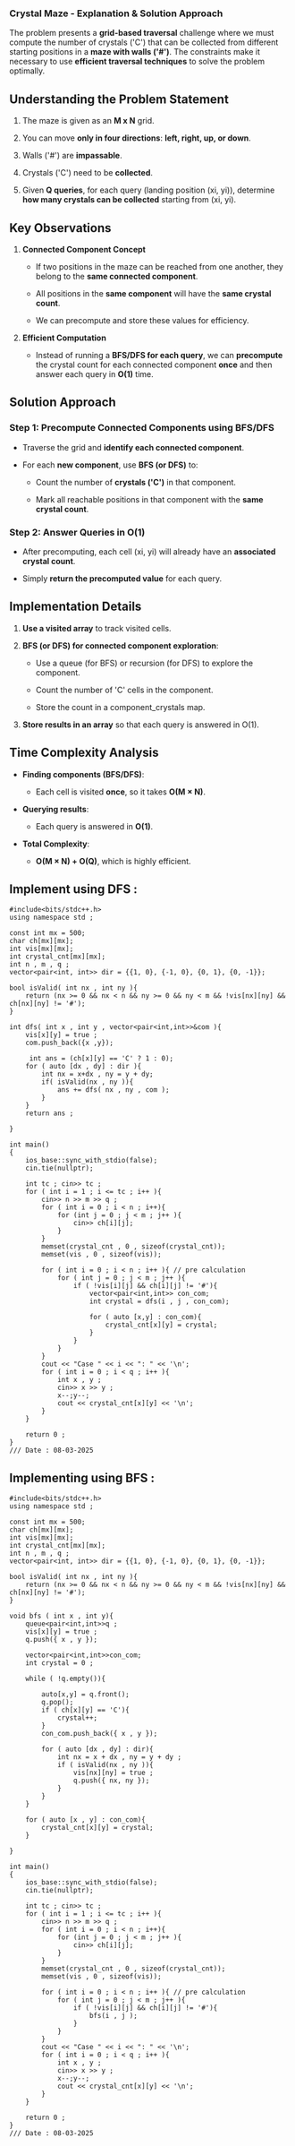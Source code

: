 ### **Crystal Maze - Explanation & Solution Approach**

The problem presents a **grid-based traversal** challenge where we must compute the number of crystals ('C') that can be collected from different starting positions in a **maze with walls ('#')**. The constraints make it necessary to use **efficient traversal techniques** to solve the problem optimally.

**Understanding the Problem Statement**
---------------------------------------

1.  The maze is given as an **M x N** grid.
    
2.  You can move **only in four directions**: **left, right, up, or down**.
    
3.  Walls ('#') are **impassable**.
    
4.  Crystals ('C') need to be **collected**.
    
5.  Given **Q queries**, for each query (landing position (xi, yi)), determine **how many crystals can be collected** starting from (xi, yi).
    

**Key Observations**
--------------------

1.  **Connected Component Concept**
    
    *   If two positions in the maze can be reached from one another, they belong to the **same connected component**.
        
    *   All positions in the **same component** will have the **same crystal count**.
        
    *   We can precompute and store these values for efficiency.
        
2.  **Efficient Computation**
    
    *   Instead of running a **BFS/DFS for each query**, we can **precompute** the crystal count for each connected component **once** and then answer each query in **O(1)** time.
        

**Solution Approach**
---------------------

### **Step 1: Precompute Connected Components using BFS/DFS**

*   Traverse the grid and **identify each connected component**.
    
*   For each **new component**, use **BFS (or DFS)** to:
    
    *   Count the number of **crystals ('C')** in that component.
        
    *   Mark all reachable positions in that component with the **same crystal count**.
        

### **Step 2: Answer Queries in O(1)**

*   After precomputing, each cell (xi, yi) will already have an **associated crystal count**.
    
*   Simply **return the precomputed value** for each query.
    

**Implementation Details**
--------------------------

1.  **Use a visited array** to track visited cells.
    
2.  **BFS (or DFS) for connected component exploration**:
    
    *   Use a queue (for BFS) or recursion (for DFS) to explore the component.
        
    *   Count the number of 'C' cells in the component.
        
    *   Store the count in a component\_crystals map.
        
3.  **Store results in an array** so that each query is answered in O(1).
    

**Time Complexity Analysis**
----------------------------

*   **Finding components (BFS/DFS)**:
    
    *   Each cell is visited **once**, so it takes **O(M × N)**.
        
*   **Querying results**:
    
    *   Each query is answered in **O(1)**.
        
*   **Total Complexity**:
    
    *   **O(M × N) + O(Q)**, which is highly efficient. </br>

## Implement using DFS : 
```
#include<bits/stdc++.h>
using namespace std ;

const int mx = 500;
char ch[mx][mx];
int vis[mx][mx];
int crystal_cnt[mx][mx];
int n , m , q ;
vector<pair<int, int>> dir = {{1, 0}, {-1, 0}, {0, 1}, {0, -1}};

bool isValid( int nx , int ny ){
    return (nx >= 0 && nx < n && ny >= 0 && ny < m && !vis[nx][ny] && ch[nx][ny] != '#');
}

int dfs( int x , int y , vector<pair<int,int>>&com ){
    vis[x][y] = true ;
    com.push_back({x ,y});
    
     int ans = (ch[x][y] == 'C' ? 1 : 0);
    for ( auto [dx , dy] : dir ){
        int nx = x+dx , ny = y + dy;
        if( isValid(nx , ny )){
            ans += dfs( nx , ny , com );
        }
    }
    return ans ;

}

int main()
{
    ios_base::sync_with_stdio(false);
    cin.tie(nullptr);
    
    int tc ; cin>> tc ;
    for ( int i = 1 ; i <= tc ; i++ ){
        cin>> n >> m >> q ;
        for ( int i = 0 ; i < n ; i++){
            for (int j = 0 ; j < m ; j++ ){
                cin>> ch[i][j];
            }
        }
        memset(crystal_cnt , 0 , sizeof(crystal_cnt));
        memset(vis , 0 , sizeof(vis));

        for ( int i = 0 ; i < n ; i++ ){ // pre calculation 
            for ( int j = 0 ; j < m ; j++ ){
                if ( !vis[i][j] && ch[i][j] != '#'){
                    vector<pair<int,int>> con_com;
                    int crystal = dfs(i , j , con_com);

                    for ( auto [x,y] : con_com){
                        crystal_cnt[x][y] = crystal;
                    }
                }
            }
        }
        cout << "Case " << i << ": " << '\n';
        for ( int i = 0 ; i < q ; i++ ){
            int x , y ;
            cin>> x >> y ;
            x--;y--;
            cout << crystal_cnt[x][y] << '\n';
        }
    }
    
    return 0 ;
}
/// Date : 08-03-2025
```

## Implementing using BFS : 
```
#include<bits/stdc++.h>
using namespace std ;

const int mx = 500;
char ch[mx][mx];
int vis[mx][mx];
int crystal_cnt[mx][mx];
int n , m , q ;
vector<pair<int, int>> dir = {{1, 0}, {-1, 0}, {0, 1}, {0, -1}};

bool isValid( int nx , int ny ){
    return (nx >= 0 && nx < n && ny >= 0 && ny < m && !vis[nx][ny] && ch[nx][ny] != '#');
}

void bfs ( int x , int y){
    queue<pair<int,int>>q ;
    vis[x][y] = true ;
    q.push({ x , y });

    vector<pair<int,int>>con_com;
    int crystal = 0 ;

    while ( !q.empty()){

        auto[x,y] = q.front();
        q.pop();
        if ( ch[x][y] == 'C'){
            crystal++;
        }
        con_com.push_back({ x , y });

        for ( auto [dx , dy] : dir){
            int nx = x + dx , ny = y + dy ;
            if ( isValid(nx , ny )){
                vis[nx][ny] = true ;
                q.push({ nx, ny });
            }
        }
    }

    for ( auto [x , y] : con_com){
        crystal_cnt[x][y] = crystal;
    }

}

int main()
{
    ios_base::sync_with_stdio(false);
    cin.tie(nullptr);
    
    int tc ; cin>> tc ;
    for ( int i = 1 ; i <= tc ; i++ ){
        cin>> n >> m >> q ;
        for ( int i = 0 ; i < n ; i++){
            for (int j = 0 ; j < m ; j++ ){
                cin>> ch[i][j];
            }
        }
        memset(crystal_cnt , 0 , sizeof(crystal_cnt));
        memset(vis , 0 , sizeof(vis));

        for ( int i = 0 ; i < n ; i++ ){ // pre calculation 
            for ( int j = 0 ; j < m ; j++ ){
                if ( !vis[i][j] && ch[i][j] != '#'){
                    bfs(i , j );
                }
            }
        }
        cout << "Case " << i << ": " << '\n';
        for ( int i = 0 ; i < q ; i++ ){
            int x , y ;
            cin>> x >> y ;
            x--;y--;
            cout << crystal_cnt[x][y] << '\n';
        }
    }
    
    return 0 ;
}
/// Date : 08-03-2025
```